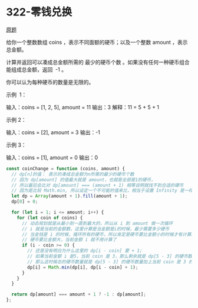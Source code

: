 # 322-零钱兑换

[原题](https://leetcode-cn.com/problems/coin-change/solution/322-ling-qian-dui-huan-by-leetcode-solution/)

给你一个整数数组 coins ，表示不同面额的硬币；以及一个整数 amount ，表示总金额。

计算并返回可以凑成总金额所需的 最少的硬币个数 。如果没有任何一种硬币组合能组成总金额，返回  -1 。

你可以认为每种硬币的数量是无限的。

示例  1：

输入：coins = [1, 2, 5], amount = 11
输出：3
解释：11 = 5 + 5 + 1

示例 2：

输入：coins = [2], amount = 3
输出：-1

示例 3：

输入：coins = [1], amount = 0
输出：0

```javascript
const coinChange = function (coins, amount) {
  // dp[n]的值： 表示的凑成总金额为n所需的最少的硬币个数
  // 因为 dp[amount] 的值最大就是 amount，也就是全部是1的硬币，
  // 所以最后会比对 dp[amount] === (amount + 1) 相等说明就找不到合适的硬币
  // 因为是比较 Math.min, 所以设定一个不可能的值来比，相当于设置 Infinity 是一样的，初始的边界值
  let dp = Array(amount + 1).fill(amount + 1);
  dp[0] = 0;

  for (let i = 1; i <= amount; i++) {
    for (let coin of coins) {
      // 动态规划就是从最小到一直到最大的，所以从 i 到 amount 做一次循环
      // i 就是当前的金额数，这里计算是当金额是i的时候，最少需要多少硬币
      // 当金钱是 i 的时候，循环所有的硬币，所以肯定是硬币要比金额小的时候才有计算的价值
      // 硬币要比金额大，当前金额 i 就不用计算了
      if (i - coin >= 0) {
        // 还是没有明白为什么这里的 dp[i - coin] 要 + 1;
        // 如果当前金额 i 是5，当前 coin 是 3，那么剩余就是 dp[5 - 3] 的硬币数量
        // 那么这时候总的硬币数量就是 dp[5 - 3] 的硬币数量加上当前 coin 是 3 的这个硬币，总共的硬币就是 dp[i - coin] + 1 个
        dp[i] = Math.min(dp[i], dp[i - coin] + 1);
      }
    }
  }

  return dp[amount] === amount + 1 ? -1 : dp[amount];
};
```
